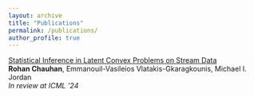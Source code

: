 ```yaml
---
layout: archive
title: "Publications"
permalink: /publications/
author_profile: true
---
```


[Statistical Inference in Latent Convex Problems
on Stream Data](http://rmchauhan03.github.io/files/main.pdf)
<br> **Rohan Chauhan**, Emmanouil-Vasileios Vlatakis-Gkaragkounis, Michael I. Jordan
<br> <i>In review at ICML '24</i>

